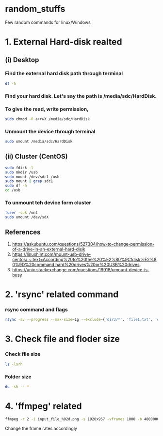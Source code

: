 # random_stuffs
Few random commands for linux/Windows

# 1. External Hard-disk realted
## (i) Desktop
### Find the external hard disk path through terminal
```bash
df -h
```
### Find your hard disk. Let's say the path is /media/sdc/HardDisk. 
### To give the read, write permission,
```bash
sudo chmod -R a+rwX /media/sdc/HardDisk
```
### Unmount the device through terminal
```bash
sudo umount /media/sdc/HardDisk
```
## (ii) Cluster (CentOS)
```bash
sudo fdisk -l
sudo mkdir /usb
sudo mount /dev/sdc1 /usb
sudo mount | grep sdc1
sudo df -h
cd /usb
```
### To unmount teh device form cluster
```bash
fuser -cuk /mnt
sudo umount /dev/sdX
```

## References
1. https://askubuntu.com/questions/527304/how-to-change-permission-of-a-drive-in-an-external-hard-disik
2. https://linuxhint.com/mount-usb-drive-centos/:~:text=According%20to%20the%20%E2%80%9Cfdisk%E2%80%9D%20command,hard%20drives%20or%20USB%20drives.
3. https://unix.stackexchange.com/questions/19918/umount-device-is-busy


# 2. 'rsync' related command
### rsync command and flags
```bash
rsync -av --progress --max-size=1g --exclude={'dir3/*', 'file1.txt', 'dir1'} /src /dest
```
# 3. Check file and floder size
### Check file size
```bash
ls -lsrh
```
### Folder size
```bash
du -sh -- *
```
# 4. 'ffmpeg' related
```bash
ffmpeg -r 2 -i input_file_%02d.png -s 1920x957 -vframes 1000 -b 4800000 -r 2 output_file.mp4
```
Change the frame rates accordingly
